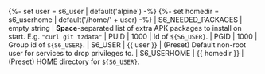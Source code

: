 {%- set user    = s6_user | default('alpine') -%}
{%- set homedir = s6_userhome | default('/home/' + user) -%}
| S6_NEEDED_PACKAGES | empty string  | **Space**-separated list of extra APK packages to install on start. E.g. `"curl git tzdata"`
| PUID               | 1000          | Id of `${S6_USER}`.
| PGID               | 1000          | Group id of `${S6_USER}`.
| S6_USER            | {{ user }}    | (Preset) Default non-root user for services to drop privileges to.
| S6_USERHOME        | {{ homedir }} | (Preset) HOME directory for `${S6_USER}`.
